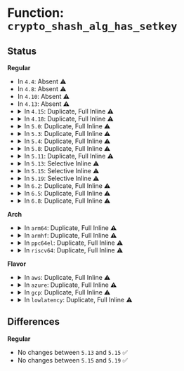 # Function: <code>crypto_shash_alg_has_setkey</code>

## Status
<b>Regular</b>
<ul>
<li>
In <code>4.4</code>: Absent ⚠️
</li>
<li>
In <code>4.8</code>: Absent ⚠️
</li>
<li>
In <code>4.10</code>: Absent ⚠️
</li>
<li>
In <code>4.13</code>: Absent ⚠️
</li>
<li>
<details>
<summary>In <code>4.15</code>: Duplicate, Full Inline ⚠️</summary>

**Collision:** Static Duplication

**Inline:** Full

**Transformation:** False

**Instances:**

```
In crypto/ahash.c (ffffffff8142bbc6)
Location: include/crypto/internal/hash.h:88
Inline: True
Inline callers:
  - crypto/ahash.c:crypto_hash_alg_has_setkey
```
```
In crypto/shash.c (0)
Location: include/crypto/internal/hash.h:88
Inline: True
```
```
In crypto/hmac.c (0)
Location: include/crypto/internal/hash.h:88
Inline: True
```
</details>
</li>
<li>
<details>
<summary>In <code>4.18</code>: Duplicate, Full Inline ⚠️</summary>

**Collision:** Static Duplication

**Inline:** Full

**Transformation:** False

**Instances:**

```
In crypto/ahash.c (ffffffff8145e8d6)
Location: include/crypto/internal/hash.h:88
Inline: True
Inline callers:
  - crypto/ahash.c:crypto_hash_alg_has_setkey
```
```
In crypto/shash.c (ffffffff8145f543)
Location: include/crypto/internal/hash.h:88
Inline: True
Inline callers:
  - crypto/shash.c:crypto_shash_init_tfm
```
```
In crypto/hmac.c (ffffffff81463828)
Location: include/crypto/internal/hash.h:88
Inline: True
```
</details>
</li>
<li>
<details>
<summary>In <code>5.0</code>: Duplicate, Full Inline ⚠️</summary>

**Collision:** Static Duplication

**Inline:** Full

**Transformation:** False

**Instances:**

```
In crypto/ahash.c (ffffffff8147c246)
Location: include/crypto/internal/hash.h:88
Inline: True
Inline callers:
  - crypto/ahash.c:crypto_hash_alg_has_setkey
```
```
In crypto/shash.c (ffffffff8147cf73)
Location: include/crypto/internal/hash.h:88
Inline: True
Inline callers:
  - crypto/shash.c:crypto_shash_init_tfm
  - crypto/shash.c:crypto_init_shash_ops_async
  - crypto/shash.c:crypto_shash_setkey
```
```
In crypto/hmac.c (ffffffff814814a8)
Location: include/crypto/internal/hash.h:88
Inline: True
```
</details>
</li>
<li>
<details>
<summary>In <code>5.3</code>: Duplicate, Full Inline ⚠️</summary>

**Collision:** Static Duplication

**Inline:** Full

**Transformation:** False

**Instances:**

```
In crypto/ahash.c (ffffffff814aa536)
Location: include/crypto/internal/hash.h:83
Inline: True
Inline callers:
  - crypto/ahash.c:crypto_hash_alg_has_setkey
```
```
In crypto/shash.c (ffffffff814ab263)
Location: include/crypto/internal/hash.h:83
Inline: True
Inline callers:
  - crypto/shash.c:crypto_shash_init_tfm
  - crypto/shash.c:crypto_init_shash_ops_async
  - crypto/shash.c:crypto_shash_setkey
```
```
In crypto/hmac.c (ffffffff814af691)
Location: include/crypto/internal/hash.h:83
Inline: True
```
</details>
</li>
<li>
<details>
<summary>In <code>5.4</code>: Duplicate, Full Inline ⚠️</summary>

**Collision:** Static Duplication

**Inline:** Full

**Transformation:** False

**Instances:**

```
In crypto/ahash.c (ffffffff814c51f6)
Location: include/crypto/internal/hash.h:83
Inline: True
Inline callers:
  - crypto/ahash.c:crypto_hash_alg_has_setkey
```
```
In crypto/shash.c (ffffffff814c5f23)
Location: include/crypto/internal/hash.h:83
Inline: True
Inline callers:
  - crypto/shash.c:crypto_shash_init_tfm
  - crypto/shash.c:crypto_init_shash_ops_async
  - crypto/shash.c:crypto_shash_setkey
```
```
In crypto/hmac.c (ffffffff814ca331)
Location: include/crypto/internal/hash.h:83
Inline: True
```
</details>
</li>
<li>
<details>
<summary>In <code>5.8</code>: Duplicate, Full Inline ⚠️</summary>

**Collision:** Static Duplication

**Inline:** Full

**Transformation:** False

**Instances:**

```
In crypto/ahash.c (ffffffff81524126)
Location: include/crypto/internal/hash.h:94
Inline: True
Inline callers:
  - crypto/ahash.c:crypto_hash_alg_has_setkey
```
```
In crypto/shash.c (ffffffff81525535)
Location: include/crypto/internal/hash.h:94
Inline: True
Inline callers:
  - crypto/shash.c:crypto_shash_init_tfm
  - crypto/shash.c:crypto_init_shash_ops_async
  - crypto/shash.c:shash_async_setkey
```
```
In crypto/hmac.c (ffffffff81529323)
Location: include/crypto/internal/hash.h:94
Inline: True
```
</details>
</li>
<li>
<details>
<summary>In <code>5.11</code>: Duplicate, Full Inline ⚠️</summary>

**Collision:** Static Duplication

**Inline:** Full

**Transformation:** False

**Instances:**

```
In crypto/ahash.c (ffffffff81541126)
Location: include/crypto/internal/hash.h:81
Inline: True
Inline callers:
  - crypto/ahash.c:crypto_hash_alg_has_setkey
```
```
In crypto/shash.c (ffffffff81542465)
Location: include/crypto/internal/hash.h:81
Inline: True
Inline callers:
  - crypto/shash.c:crypto_shash_init_tfm
  - crypto/shash.c:crypto_init_shash_ops_async
  - crypto/shash.c:shash_async_setkey
```
```
In crypto/hmac.c (ffffffff81546337)
Location: include/crypto/internal/hash.h:81
Inline: True
Inline callers:
  - crypto/hmac.c:hmac_create
```
</details>
</li>
<li>
<details>
<summary>In <code>5.13</code>: Selective Inline ⚠️</summary>

```c
bool crypto_shash_alg_has_setkey(struct shash_alg *alg);
```

**Collision:** Unique Global

**Inline:** Selective

**Transformation:** False

**Instances:**

```
In crypto/shash.c (ffffffff8154ab05)
Location: crypto/shash.c:36
Inline: True
Inline callers:
  - crypto/shash.c:crypto_shash_init_tfm
  - crypto/shash.c:crypto_init_shash_ops_async
  - crypto/shash.c:shash_async_setkey
Direct callers:
  - crypto/ahash.c:crypto_hash_alg_has_setkey
  - crypto/hmac.c:hmac_create
```
**Symbols:**

```
ffffffff8154a330-ffffffff8154a346: crypto_shash_alg_has_setkey (STB_GLOBAL)
```
</details>
</li>
<li>
<details>
<summary>In <code>5.15</code>: Selective Inline ⚠️</summary>

```c
bool crypto_shash_alg_has_setkey(struct shash_alg *alg);
```

**Collision:** Unique Global

**Inline:** Selective

**Transformation:** False

**Instances:**

```
In crypto/shash.c (ffffffff815ab2e5)
Location: crypto/shash.c:36
Inline: True
Inline callers:
  - crypto/shash.c:crypto_shash_init_tfm
  - crypto/shash.c:crypto_init_shash_ops_async
  - crypto/shash.c:shash_async_setkey
Direct callers:
  - crypto/ahash.c:crypto_hash_alg_has_setkey
  - crypto/hmac.c:hmac_create
```
**Symbols:**

```
ffffffff815aab10-ffffffff815aab26: crypto_shash_alg_has_setkey (STB_GLOBAL)
```
</details>
</li>
<li>
<details>
<summary>In <code>5.19</code>: Selective Inline ⚠️</summary>

```c
bool crypto_shash_alg_has_setkey(struct shash_alg *alg);
```

**Collision:** Unique Global

**Inline:** Selective

**Transformation:** False

**Instances:**

```
In crypto/shash.c (ffffffff81652ae1)
Location: crypto/shash.c:36
Inline: True
Inline callers:
  - crypto/shash.c:crypto_shash_init_tfm
  - crypto/shash.c:crypto_init_shash_ops_async
  - crypto/shash.c:shash_async_setkey
Direct callers:
  - crypto/hmac.c:hmac_create
```
**Symbols:**

```
ffffffff816521c0-ffffffff816521dc: crypto_shash_alg_has_setkey (STB_GLOBAL)
```
</details>
</li>
<li>
<details>
<summary>In <code>6.2</code>: Duplicate, Full Inline ⚠️</summary>

**Collision:** Static Duplication

**Inline:** Full

**Transformation:** False

**Instances:**

```
In crypto/ahash.c (ffffffff8170ada6)
Location: include/crypto/internal/hash.h:81
Inline: True
Inline callers:
  - crypto/ahash.c:crypto_hash_alg_has_setkey
```
```
In crypto/shash.c (ffffffff8170c721)
Location: include/crypto/internal/hash.h:81
Inline: True
Inline callers:
  - crypto/shash.c:crypto_shash_init_tfm
  - crypto/shash.c:crypto_init_shash_ops_async
  - crypto/shash.c:shash_async_setkey
```
```
In crypto/hmac.c (ffffffff81711cb2)
Location: include/crypto/internal/hash.h:81
Inline: True
Inline callers:
  - crypto/hmac.c:hmac_create
```
</details>
</li>
<li>
<details>
<summary>In <code>6.5</code>: Duplicate, Full Inline ⚠️</summary>

**Collision:** Static Duplication

**Inline:** Full

**Transformation:** False

**Instances:**

```
In crypto/ahash.c (ffffffff81744c94)
Location: include/crypto/internal/hash.h:81
Inline: True
Inline callers:
  - crypto/ahash.c:crypto_clone_ahash
```
```
In crypto/shash.c (ffffffff81746109)
Location: include/crypto/internal/hash.h:81
Inline: True
Inline callers:
  - crypto/shash.c:crypto_clone_shash
  - crypto/shash.c:crypto_shash_init_tfm
  - crypto/shash.c:crypto_init_shash_ops_async
  - crypto/shash.c:shash_async_setkey
```
```
In crypto/hmac.c (ffffffff8174c875)
Location: include/crypto/internal/hash.h:81
Inline: True
Inline callers:
  - crypto/hmac.c:hmac_create
```
</details>
</li>
<li>
<details>
<summary>In <code>6.8</code>: Duplicate, Full Inline ⚠️</summary>

**Collision:** Static Duplication

**Inline:** Full

**Transformation:** False

**Instances:**

```
In crypto/ahash.c (ffffffff8178751d)
Location: include/crypto/internal/hash.h:79
Inline: True
Inline callers:
  - crypto/ahash.c:crypto_clone_ahash
```
```
In crypto/shash.c (ffffffff81788749)
Location: include/crypto/internal/hash.h:79
Inline: True
Inline callers:
  - crypto/shash.c:crypto_clone_shash
  - crypto/shash.c:crypto_shash_init_tfm
  - crypto/shash.c:crypto_shash_setkey
```
```
In crypto/hmac.c (ffffffff8178e944)
Location: include/crypto/internal/hash.h:79
Inline: True
Inline callers:
  - crypto/hmac.c:hmac_create
```
</details>
</li>
</ul>
<b>Arch</b>
<ul>
<li>
<details>
<summary>In <code>arm64</code>: Duplicate, Full Inline ⚠️</summary>

**Collision:** Static Duplication

**Inline:** Full

**Transformation:** False

**Instances:**

```
In crypto/ahash.c (ffff8000105bfda0)
Location: include/crypto/internal/hash.h:83
Inline: True
Inline callers:
  - crypto/ahash.c:crypto_hash_alg_has_setkey
```
```
In crypto/shash.c (ffff8000105c0f20)
Location: include/crypto/internal/hash.h:83
Inline: True
Inline callers:
  - crypto/shash.c:crypto_shash_init_tfm
  - crypto/shash.c:crypto_init_shash_ops_async
  - crypto/shash.c:crypto_shash_setkey
```
```
In crypto/hmac.c (ffff8000105c6058)
Location: include/crypto/internal/hash.h:83
Inline: True
```
</details>
</li>
<li>
<details>
<summary>In <code>armhf</code>: Duplicate, Full Inline ⚠️</summary>

**Collision:** Static Duplication

**Inline:** Full

**Transformation:** False

**Instances:**

```
In crypto/ahash.c (c076d9d4)
Location: include/crypto/internal/hash.h:83
Inline: True
Inline callers:
  - crypto/ahash.c:crypto_hash_alg_has_setkey
```
```
In crypto/shash.c (c076e84c)
Location: include/crypto/internal/hash.h:83
Inline: True
Inline callers:
  - crypto/shash.c:crypto_shash_init_tfm
  - crypto/shash.c:crypto_init_shash_ops_async
  - crypto/shash.c:crypto_shash_setkey
```
```
In crypto/hmac.c (c0772d48)
Location: include/crypto/internal/hash.h:83
Inline: True
```
</details>
</li>
<li>
<details>
<summary>In <code>ppc64el</code>: Duplicate, Full Inline ⚠️</summary>

**Collision:** Static Duplication

**Inline:** Full

**Transformation:** False

**Instances:**

```
In crypto/ahash.c (c000000000747c34)
Location: include/crypto/internal/hash.h:83
Inline: True
Inline callers:
  - crypto/ahash.c:crypto_hash_alg_has_setkey
```
```
In crypto/shash.c (c000000000749284)
Location: include/crypto/internal/hash.h:83
Inline: True
Inline callers:
  - crypto/shash.c:crypto_shash_init_tfm
  - crypto/shash.c:crypto_init_shash_ops_async
  - crypto/shash.c:crypto_shash_setkey
```
```
In crypto/hmac.c (c00000000074fb14)
Location: include/crypto/internal/hash.h:83
Inline: True
```
</details>
</li>
<li>
<details>
<summary>In <code>riscv64</code>: Duplicate, Full Inline ⚠️</summary>

**Collision:** Static Duplication

**Inline:** Full

**Transformation:** False

**Instances:**

```
In crypto/ahash.c (ffffffe000404df4)
Location: include/crypto/internal/hash.h:83
Inline: True
Inline callers:
  - crypto/ahash.c:crypto_hash_alg_has_setkey
```
```
In crypto/shash.c (0)
Location: include/crypto/internal/hash.h:83
Inline: True
```
```
In crypto/hmac.c (0)
Location: include/crypto/internal/hash.h:83
Inline: True
```
</details>
</li>
</ul>
<b>Flavor</b>
<ul>
<li>
<details>
<summary>In <code>aws</code>: Duplicate, Full Inline ⚠️</summary>

**Collision:** Static Duplication

**Inline:** Full

**Transformation:** False

**Instances:**

```
In crypto/ahash.c (ffffffff814bd7d6)
Location: include/crypto/internal/hash.h:83
Inline: True
Inline callers:
  - crypto/ahash.c:crypto_hash_alg_has_setkey
```
```
In crypto/shash.c (ffffffff814be503)
Location: include/crypto/internal/hash.h:83
Inline: True
Inline callers:
  - crypto/shash.c:crypto_shash_init_tfm
  - crypto/shash.c:crypto_init_shash_ops_async
  - crypto/shash.c:crypto_shash_setkey
```
```
In crypto/hmac.c (ffffffff814c2911)
Location: include/crypto/internal/hash.h:83
Inline: True
```
</details>
</li>
<li>
<details>
<summary>In <code>azure</code>: Duplicate, Full Inline ⚠️</summary>

**Collision:** Static Duplication

**Inline:** Full

**Transformation:** False

**Instances:**

```
In crypto/ahash.c (ffffffff814ae1f6)
Location: include/crypto/internal/hash.h:83
Inline: True
Inline callers:
  - crypto/ahash.c:crypto_hash_alg_has_setkey
```
```
In crypto/shash.c (ffffffff814aef23)
Location: include/crypto/internal/hash.h:83
Inline: True
Inline callers:
  - crypto/shash.c:crypto_shash_init_tfm
  - crypto/shash.c:crypto_init_shash_ops_async
  - crypto/shash.c:crypto_shash_setkey
```
```
In crypto/hmac.c (ffffffff814b3331)
Location: include/crypto/internal/hash.h:83
Inline: True
```
</details>
</li>
<li>
<details>
<summary>In <code>gcp</code>: Duplicate, Full Inline ⚠️</summary>

**Collision:** Static Duplication

**Inline:** Full

**Transformation:** False

**Instances:**

```
In crypto/ahash.c (ffffffff814b9866)
Location: include/crypto/internal/hash.h:83
Inline: True
Inline callers:
  - crypto/ahash.c:crypto_hash_alg_has_setkey
```
```
In crypto/shash.c (ffffffff814ba593)
Location: include/crypto/internal/hash.h:83
Inline: True
Inline callers:
  - crypto/shash.c:crypto_shash_init_tfm
  - crypto/shash.c:crypto_init_shash_ops_async
  - crypto/shash.c:crypto_shash_setkey
```
```
In crypto/hmac.c (ffffffff814be9a1)
Location: include/crypto/internal/hash.h:83
Inline: True
```
</details>
</li>
<li>
<details>
<summary>In <code>lowlatency</code>: Duplicate, Full Inline ⚠️</summary>

**Collision:** Static Duplication

**Inline:** Full

**Transformation:** False

**Instances:**

```
In crypto/ahash.c (ffffffff814d2406)
Location: include/crypto/internal/hash.h:83
Inline: True
Inline callers:
  - crypto/ahash.c:crypto_hash_alg_has_setkey
```
```
In crypto/shash.c (ffffffff814d3043)
Location: include/crypto/internal/hash.h:83
Inline: True
Inline callers:
  - crypto/shash.c:crypto_shash_init_tfm
  - crypto/shash.c:crypto_init_shash_ops_async
  - crypto/shash.c:crypto_shash_setkey
```
```
In crypto/hmac.c (ffffffff814d7471)
Location: include/crypto/internal/hash.h:83
Inline: True
```
</details>
</li>
</ul>

## Differences
<b>Regular</b>
<ul>
<li>
No changes between <code>5.13</code> and <code>5.15</code> ✅
</li>
<li>
No changes between <code>5.15</code> and <code>5.19</code> ✅
</li>
</ul>

